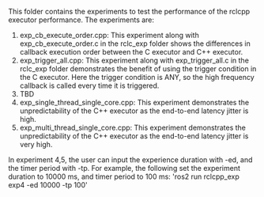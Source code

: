 This folder contains the experiments to test the performance of the rclcpp executor performance. The experiments are:
1. exp_cb_execute_order.cpp: This experiment along with exp_cb_execute_order.c in the rclc_exp folder shows the differences in callback execution order between the C executor and C++ executor.
2. exp_trigger_all.cpp: This experiment along with exp_trigger_all.c in the rclc_exp folder demonstrates the benefit of using the trigger condition in the C executor. Here the trigger condition is ANY, so the high frequency callback is called every time it is triggered.
3. TBD
4. exp_single_thread_single_core.cpp: This experiment demonstrates the unpredictability of the C++ executor as the end-to-end latency jitter is high.
5. exp_multi_thread_single_core.cpp: This experiment demonstrates the unpredictability of the C++ executor as the end-to-end latency jitter is very high.

In experiment 4,5, the user can input the experience duration with -ed, and the timer period with -tp. For example, the following set the experiment duration to 10000 ms, and timer period to 100 ms:
'ros2 run rclcpp_exp exp4 -ed 10000 -tp 100'